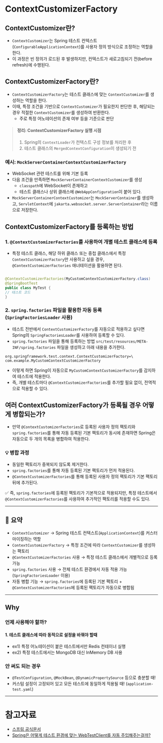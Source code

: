 # ContextCustomizerFactory

## ContextCustomizer란?

- `ContextCustomizer`는 Spring 테스트 컨텍스트(`ConfigurableApplicationContext`)를 사용자 정의 방식으로 조정하는 역할을 한다.
- 이 과정은 빈 정의가 로드된 후 발생하지만, 컨텍스트가 새로고침되기 전(before refresh)에 수행된다.

## ContextCustomizerFactory란?

- `ContextCustomizerFactory`는 테스트 클래스에 맞는 `ContextCustomizer`를 생성하는 역할을 한다.
- 이때, 특정 조건을 기반으로 `ContextCustomizer`가 필요한지 판단한 후, 해당되는 경우 적절한 `ContextCustomizer`를 생성하여 반환한다.
  - 주로 특정 어노테이션의 존재 여부 등을 기준으로 판단

> #### 정리: ContextCustomizerFactory 실행 시점
> 1. Spring의 `ContextLoader`가 컨텍스트 구성 정보를 처리한 후
> 2. 테스트 클래스의 `MergedContextConfiguration`이 생성되기 전

### 예시: `MockServerContainerContextCustomizerFactory`

- WebSocket 관련 테스트를 위해 기본 등록
- 다음 조건을 만족하면 `MockServerContainerContextCustomizer`를 생성
  - `classpath`에 WebSocket이 존재하고
  - 테스트 클래스나 상위 클래스에 `@WebAppConfiguration`이 붙어 있다.
- `MockServerContainerContextCustomizer`는 `MockServerContainer`를 생성하고, `ServletContext`에 `jakarta.websocket.server.ServerContainer`라는 이름으로 저장한다.

## ContextCustomizerFactory를 등록하는 방법

### 1. `@ContextCustomizerFactories`를 사용하여 개별 테스트 클래스에 등록

- 특정 테스트 클래스, 해당 하위 클래스 또는 중첩 클래스에서 특정 `ContextCustomizerFactory`만 사용하고 싶을 경우, `@ContextCustomizerFactories` 애너테이션을 활용하면 된다.

```java

@ContextCustomizerFactories(MyCustomContextCustomizerFactory.class)
@SpringBootTest
public class MyTest {
// 테스트 코드
}
```

### 2. `spring.factories` 파일을 활용한 자동 등록 (`SpringFactoriesLoader` 사용)

- 테스트 전반에서 `ContextCustomizerFactory`를 자동으로 적용하고 싶다면 Spring의 `SpringFactoriesLoader`를 사용하여 등록할 수 있다.
-  `spring.factories` 파일을 통해 등록하는 방법 `src/test/resources/META-INF/spring.factories` 파일을 생성하고 아래 내용을 추가한다.

```properties
org.springframework.test.context.ContextCustomizerFactory=\
com.example.MyCustomContextCustomizerFactory
```

- 이렇게 하면 Spring이 자동으로 `MyCustomContextCustomizerFactory`를 감지하여 테스트에 적용한다.
- 즉, 개별 테스트마다 `@ContextCustomizerFactories`를 추가할 필요 없이, 전역적으로 적용할 수 있다.

## 여러 ContextCustomizerFactory가 등록될 경우 어떻게 병합되는가?

- 만약 `@ContextCustomizerFactories`로 등록된 사용자 정의 팩토리와 `spring.factories`를 통해 자동 등록된 기본 팩토리가 동시에 존재하면 Spring은 자동으로 두 개의 목록을 병합하여 적용한다.

### 💡 병합 과정

- 동일한 팩토리가 중복되지 않도록 제거한다.
- `spring.factories`를 통해 자동 등록된 기본 팩토리가 먼저 적용된다.
- `@ContextCustomizerFactories`를 통해 등록된 사용자 정의 팩토리가 기본 팩토리 뒤에 추가된다.


✅ 즉, `spring.factories`에 등록된 팩토리가 기본적으로 적용되지만, 특정 테스트에서 `@ContextCustomizerFactories`를 사용하여 추가적인 팩토리를 적용할 수도 있다.

----

## 📌 요약

- `ContextCustomizer` → Spring 테스트 컨텍스트(`ApplicationContext`)를 커스터마이징하는 역할
- `ContextCustomizerFactory` → 특정 조건에 따라 `ContextCustomizer`를 생성하는 팩토리
- `@ContextCustomizerFactories` 사용 → 특정 테스트 클래스에서 개별적으로 등록 가능
- `spring.factories` 사용 → 전체 테스트 환경에서 자동 적용 가능 (`SpringFactoriesLoader` 이용)
- 자동 병합 기능 → `spring.factories`에 등록된 기본 팩토리 + `@ContextCustomizerFactories`에 등록된 팩토리가 자동으로 병합됨

---

## Why

### 언제 사용해야 할까?

#### 1. 테스트 클래스에 따라 동적으로 설정을 바꿔야 할때

- ex1) 특정 어노테이션이 붙은 테스트에서만 Redis 컨테이너 실행
- ex2) 특정 테스트에서는 MongoDB 대신 InMemory DB 사용

### 안 써도 되는 경우

- `@TestConfiguration`, `@MockBean`, `@DynamicPropertySource` 등으로 충분할 때!
- 커스텀 설정이 고정되어 있고 모든 테스트에 동일하게 적용될 때! (`application-test.yaml`)

---

# 참고자료

- [스프링 공식문서](https://docs.spring.io/spring-framework/reference/testing/testcontext-framework/ctx-management/context-customizers.html)
- [Spring은 어떻게 테스트 환경에 맞는 WebTestClient를 자동 주입해주는걸까?](https://velog.io/@viiviii/Spring-WebTestClient%EB%8A%94-%EC%96%B4%EB%96%BB%EA%B2%8C-%EC%9E%90%EB%8F%99-%EC%A3%BC%EC%9E%85%EB%90%98%EB%8A%94%EA%B1%B8%EA%B9%8C)
